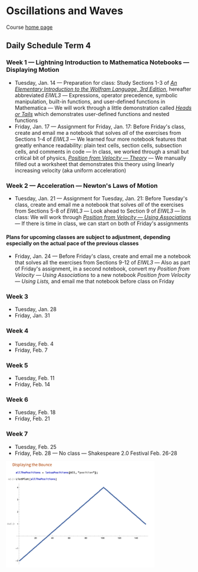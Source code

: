# Oscillations and Waves

Course [home page](./)

## Daily Schedule Term 4

### Week 1 &mdash; Lightning Introduction to Mathematica Notebooks &mdash; Displaying Motion

* Tuesday, Jan. 14 &mdash; Preparation for class: Study Sections 1-3 of [*An Elementary Introduction to the Wolfram Language, 3rd Edition*](https://www.wolfram.com/language/elementary-introduction/3rd-ed/index.html.en), hereafter abbreviated *EIWL3* &mdash; Expressions, operator precedence, symbolic manipulation, built-in functions, and user-defined functions in Mathematica &mdash; We will work through a little demonstration called *[Heads or Tails](./demonstrations/HeadsOrTails.nb.pdf)* which demonstrates user-defined functions and nested functions
* Friday, Jan. 17 &mdash; Assignment for Friday, Jan. 17: Before Friday's class, create and email me a notebook that solves *all* of the exercises from Sections 1-4 of *EIWL3* &mdash; We learned four more notebook features that greatly enhance readability: plain text cells, section cells, subsection cells, and comments in code &mdash; In class, we worked through a small but critical bit of physics, *[Position from Velocity &mdash; Theory](./demonstrations/PositionFromVelocity-Theory.nb.pdf)* &mdash; We manually filled out a worksheet that demonstrates this theory using linearly increasing velocity (aka uniform acceleration)

### Week 2 &mdash; Acceleration &mdash; Newton's Laws of Motion

* Tuesday, Jan. 21 &mdash; Assignment for Tuesday, Jan. 21: Before Tuesday's class, create and email me a notebook that solves *all* of the exercises from Sections 5-8 of *EIWL3* &mdash; Look ahead to Section 9 of *EIWL3* &mdash; In class: We will work through *[Position from Velocity &mdash; Using Associations](./demonstrations/PositionFromVelocity-UsingAssociations.nb.pdf)* &mdash; If there is time in class, we can start on both of Friday's assignments

#### Plans for upcoming classes are subject to adjustment, depending especially on the actual pace of the previous classes

* Friday, Jan. 24 &mdash; Before Friday's class, create and email me a notebook that solves all the exercises from Sections 9-12 of *EIWL3* &mdash; Also as part of Friday's assignment, in a second notebook, convert my *Position from Velocity &mdash; Using Associations* to a new notebook *Position from Velocity &mdash; Using Lists,* and email me that notebook before class on Friday

### Week 3

* Tuesday, Jan. 28
* Friday, Jan. 31

### Week 4

* Tuesday, Feb. 4
* Friday, Feb. 7

### Week 5

* Tuesday, Feb. 11
* Friday, Feb. 14

### Week 6

* Tuesday, Feb. 18
* Friday, Feb. 21

### Week 7

* Tuesday, Feb. 25
* Friday, Feb. 28 &mdash; No class &mdash; Shakespeare 2.0 Festival Feb. 26-28

<img src="./illustrations/DisplayingABounce.png" width="80%"/>
